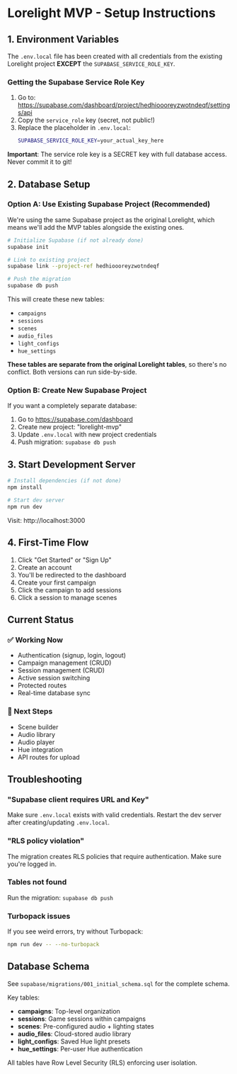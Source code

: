 # Lorelight MVP - Setup Instructions

## 1. Environment Variables

The `.env.local` file has been created with all credentials from the existing Lorelight project **EXCEPT** the `SUPABASE_SERVICE_ROLE_KEY`.

### Getting the Supabase Service Role Key

1. Go to: https://supabase.com/dashboard/project/hedhioooreyzwotndeqf/settings/api
2. Copy the `service_role` key (secret, not public!)
3. Replace the placeholder in `.env.local`:
   ```bash
   SUPABASE_SERVICE_ROLE_KEY=your_actual_key_here
   ```

**Important**: The service role key is a SECRET key with full database access. Never commit it to git!

## 2. Database Setup

### Option A: Use Existing Supabase Project (Recommended)

We're using the same Supabase project as the original Lorelight, which means we'll add the MVP tables alongside the existing ones.

```bash
# Initialize Supabase (if not already done)
supabase init

# Link to existing project
supabase link --project-ref hedhioooreyzwotndeqf

# Push the migration
supabase db push
```

This will create these new tables:
- `campaigns`
- `sessions`
- `scenes`
- `audio_files`
- `light_configs`
- `hue_settings`

**These tables are separate from the original Lorelight tables**, so there's no conflict. Both versions can run side-by-side.

### Option B: Create New Supabase Project

If you want a completely separate database:

1. Go to https://supabase.com/dashboard
2. Create new project: "lorelight-mvp"
3. Update `.env.local` with new project credentials
4. Push migration: `supabase db push`

## 3. Start Development Server

```bash
# Install dependencies (if not done)
npm install

# Start dev server
npm run dev
```

Visit: http://localhost:3000

## 4. First-Time Flow

1. Click "Get Started" or "Sign Up"
2. Create an account
3. You'll be redirected to the dashboard
4. Create your first campaign
5. Click the campaign to add sessions
6. Click a session to manage scenes

## Current Status

### ✅ Working Now
- Authentication (signup, login, logout)
- Campaign management (CRUD)
- Session management (CRUD)
- Active session switching
- Protected routes
- Real-time database sync

### 🚧 Next Steps
- Scene builder
- Audio library
- Audio player
- Hue integration
- API routes for upload

## Troubleshooting

### "Supabase client requires URL and Key"

Make sure `.env.local` exists with valid credentials. Restart the dev server after creating/updating `.env.local`.

### "RLS policy violation"

The migration creates RLS policies that require authentication. Make sure you're logged in.

### Tables not found

Run the migration: `supabase db push`

### Turbopack issues

If you see weird errors, try without Turbopack:
```bash
npm run dev -- --no-turbopack
```

## Database Schema

See `supabase/migrations/001_initial_schema.sql` for the complete schema.

Key tables:
- **campaigns**: Top-level organization
- **sessions**: Game sessions within campaigns
- **scenes**: Pre-configured audio + lighting states
- **audio_files**: Cloud-stored audio library
- **light_configs**: Saved Hue light presets
- **hue_settings**: Per-user Hue authentication

All tables have Row Level Security (RLS) enforcing user isolation.
